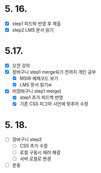 # 5. 16.

- [x] step1 피드박 반영 후 제출
- [x] step2 LMS 문서 읽기

# 5.17.

- [x] 오전 강의
- [x] 장바구니 step1 merge되기 전까지 개인 공부
  - [x] MSW 예제코드 보기
  - [x] LMS 문서 읽기w
- [x] if(장바구니 step1 merge)
  - [x] step1 추가 피드백 반영
  - [x] 기존 CSS 피그마 시안에 맞추어 수정

# 5. 18.

- [ ] 장바구니 step2
  - [ ] CSS 추가 수정
  - [ ] 로컬 구동시 에러 해결
  - [ ] 서버 로컬로 변경
- [ ] 운동
